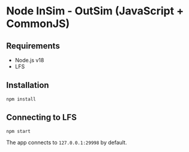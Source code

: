 # Node InSim - OutSim (JavaScript + CommonJS)

## Requirements

- Node.js v18
- LFS

## Installation

```shell
npm install
```

## Connecting to LFS

```shell
npm start
```

The app connects to `127.0.0.1:29998` by default.
